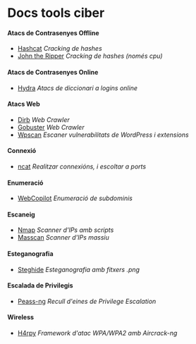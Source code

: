 # Docs tools ciber

#### Atacs de Contrasenyes Offline
   - [Hashcat](./Atacs_Contrasenyes/Atacs_Offline/hashcat/hashcat.md) *Cracking de hashes*
   - [John the Ripper](./Atacs_Contrasenyes/Atacs_Offline/john_the_ripper/johntheripper.md) *Cracking de hashes (només cpu)*

#### Atacs de Contrasenyes Online
   - [Hydra](./Atacs_Contrasenyes/Atacs_Online/hydra/hydra.md) *Atacs de diccionari a logins online*

#### Atacs Web
   - [Dirb](./Atacs_web/dirb/dirb.md) *Web Crawler*
   - [Gobuster](./Atacs_web/gobuster/gobuster.md) *Web Crawler*
   - [Wpscan](./Atacs_web/wpscan/wpscan.md) *Escaner vulnerabilitats de WordPress i extensions*

#### Connexió
   - [ncat](./Connexio/ncat/ncat.md) *Realitzar connexións, i escoltar a ports*

#### Enumeració
   - [WebCopilot](./Connexio/ncat/ncat.md) *Enumeració de subdominis*
  
#### Escaneig
   - [Nmap](./Escaneig/nmap/nmap.md) *Scanner d'IPs amb scripts*
   - [Masscan](./Escaneig/masscan/masscan.md) *Scanner d'IPs massiu*

#### Esteganografia
   - [Steghide](./Esteganografia/steghide/steghide.md) *Esteganografia amb fitxers .png*
  
#### Escalada de Privilegis
   - [Peass-ng](./Privilege_Escalation/PEASS-ng/peass-ng.md) *Recull d'eines de Privilege Escalation*

#### Wireless
   - [H4rpy](./Wireless/h4rpy/h4rpy.md) *Framework d'atac WPA/WPA2 amb Aircrack-ng*